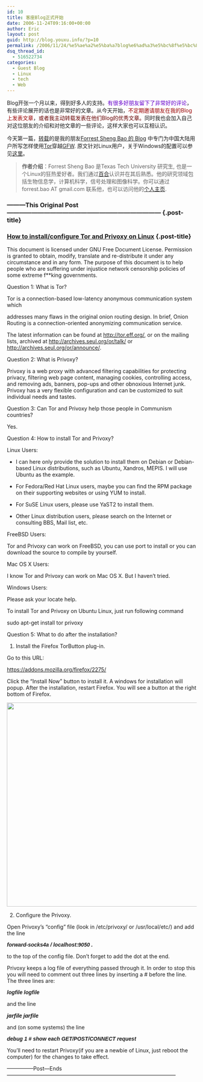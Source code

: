 ```yaml
---
id: 10
title: 客座Blog正式开始
date: 2006-11-24T09:16:00+00:00
author: Eric
layout: post
guid: http://blog.youxu.info/?p=10
permalink: /2006/11/24/%e5%ae%a2%e5%ba%a7blog%e6%ad%a3%e5%bc%8f%e5%bc%80%e5%a7%8b/
dsq_thread_id:
  - 516522734
categories:
  - Guest Blog
  - Linux
  - tech
  - Web
---
```

Blog开张一个月以来，得到好多人的支持。<span style="color: #6600cc;">有很多好朋友留下了非常好的评论</span>，有些评论展开的话也是非常好的文章。从今天开始，<span style="color: #990000;">不定期邀请朋友在我的Blog上发表文章</span>，<span style="color: #660000;">或者我主动转载发表在他们Blog的优秀文章。</span>同时我也会加入自己对这位朋友的介绍和对他文章的一些评论，这样大家也可以互相认识。

今天第一篇，[转载](http://forrestbao.blogspot.com/2006/11/how-to-installconfigure-tor-and-privoxy.html)的是我的朋友[Forrest Sheng Bao 的 Blog](http://forrestbao.blogspot.com/) 中专门为中国大陆用户所写怎样使用[Tor](http://tor.eff.org/index.html.zh-cn)穿越[GFW](http://baike.baidu.com/view/6754.htm). 原文针对Linux用户，关于Windows的配置可以参见[这里](http://tor.eff.org/docs/tor-doc-win32.html)。

> **作者介绍**：Forrest Sheng Bao 是Texas Tech University 研究生, 也是一个Linux的狂热爱好者。我们通过[百合](http://beta.blogger.com/www.lilybbs.net)认识并在其后熟悉。他的研究领域包括生物信息学，计算机科学，信号处理和图像科学。你可以通过forrest.bao AT gmail.com 联系他，也可以访问他的[个人主页](http://forrest.bao.googlepages.com/).

<a title="7261176819287420724" name="7261176819287420724"></a>

### ———This Original Post ————————————————————————— {.post-title}

### [How to install/configure Tor and Privoxy on Linux](http://forrestbao.blogspot.com/2006/11/how-to-installconfigure-tor-and-privoxy.html) {.post-title}

This document is licensed under GNU Free Document License. Permission is granted to obtain, modify, translate and re-distribute it under any circumstance and in any form. The purpose of this document is to help people who are suffering under injustice network censorship policies of some extreme f**king governments.

Question 1: What is Tor?
  
Tor is a connection-based low-latency anonymous communication system which
  
addresses many flaws in the original onion routing design. In brief, Onion Routing is a connection-oriented anonymizing communication service.

The latest information can be found at http://tor.eff.org/, or on the mailing lists, archived at http://archives.seul.org/or/talk/ or http://archives.seul.org/or/announce/.

Question 2: What is Privoxy?
  
Privoxy is a web proxy with advanced filtering capabilities for protecting privacy, filtering web page content, managing cookies, controlling access, and removing ads, banners, pop-ups and other obnoxious Internet junk. Privoxy has a very flexible configuration and can be customized to suit individual needs and tastes.

Question 3: Can Tor and Privoxy help those people in Communism countries?
  
Yes.

Question 4: How to install Tor and Privoxy?
  
Linux Users:
  
* I can here only provide the solution to install them on Debian or Debian-based Linux distributions, such as Ubuntu, Xandros, MEPIS. I will use Ubuntu as the example.
  
* For Fedora/Red Hat Linux users, maybe you can find the RPM package on their supporting websites or using YUM to install.
  
* For SuSE Linux users, please use YaST2 to install them.
  
* Other Linux distribution users, please search on the Internet or consulting BBS, Mail list, etc.

FreeBSD Users:
  
Tor and Privoxy can work on FreeBSD, you can use port to install or you can download the source to compile by yourself.

Mac OS X Users:
  
I know Tor and Privoxy can work on Mac OS X. But I haven&#8217;t tried.

Windows Users:
  
Please ask your locate help.

To install Tor and Privoxy on Ubuntu Linux, just run following command
  
sudo apt-get install tor privoxy

Question 5: What to do after the installation?
  
1. Install the Firefox TorButton plug-in.
  
Go to this URL:
  
<https://addons.mozilla.org/firefox/2275/>
  
Click the &#8220;Install Now&#8221; button to install it. A windows for installation will popup. After the installation, restart Firefox. You will see a button at the right bottom of Firefox.

[<img style="cursor: pointer; width: 728px; height: 540px;" src="http://static.flickr.com/105/297088325_519ac89fc1_o_d.png" border="0" alt="" />](http://static.flickr.com/105/297088325_519ac89fc1_o_d.png)

2. Configure the Privoxy.
  
Open Privoxy&#8217;s &#8220;config&#8221; file (look in /etc/privoxy/ or /usr/local/etc/) and add the line
  
 <span style="font-weight: bold; font-style: italic; font-family: arial;">forward-socks4a / localhost:9050 .</span>
  
to the top of the config file. Don&#8217;t forget to add the dot at the end.

Privoxy keeps a log file of everything passed through it. In order to stop this you will need to comment out three lines by inserting a # before the line. The three lines are:
  
 <span style="font-weight: bold; font-style: italic; font-family: arial;">logfile logfile</span>
  
and the line
  
 <span style="font-weight: bold; font-style: italic">jarfile jarfile</span>
  
and (on some systems) the line
  
 <span style="font-weight: bold; font-style: italic; font-family: arial;">debug 1 # show each GET/POST/CONNECT request</span>

You&#8217;ll need to restart Privoxy(if you are a newbie of Linux, just reboot the computer) for the changes to take effect.

—————Post—Ends————————————————————————————————